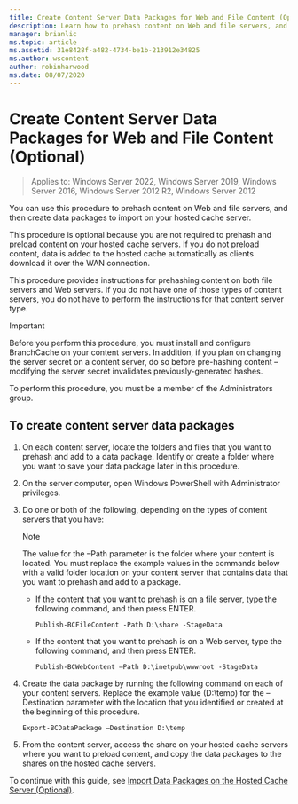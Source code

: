 ```yaml
---
title: Create Content Server Data Packages for Web and File Content (Optional)
description: Learn how to prehash content on Web and file servers, and then create data packages to import on your hosted cache server.
manager: brianlic
ms.topic: article
ms.assetid: 31e8428f-a482-4734-be1b-213912e34825
ms.author: wscontent
author: robinharwood
ms.date: 08/07/2020
---
```


# Create Content Server Data Packages for Web and File Content (Optional)

>Applies to: Windows Server 2022, Windows Server 2019, Windows Server 2016, Windows Server 2012 R2, Windows Server 2012

You can use this procedure to prehash content on Web and file servers, and then create data packages to import on your hosted cache server.

This procedure is optional because you are not required to prehash and preload content on your hosted cache servers. If you do not preload content, data is added to the hosted cache automatically as clients download it over the WAN connection.

This procedure provides instructions for prehashing content on both file servers and Web servers. If you do not have one of those types of content servers, you do not have to perform the instructions for that content server type.

>[!IMPORTANT]
>Before you perform this procedure, you must install and configure BranchCache on your content servers. In addition, if you plan on changing the server secret on a content server, do so before pre\-hashing content – modifying the server secret invalidates previously\-generated hashes.

To perform this procedure, you must be a member of the Administrators group.

## To create content server data packages

1. On each content server, locate the folders and files that you want to prehash and add to a data package. Identify or create a folder where you want to save your data package later in this procedure.

2. On the server computer, open Windows PowerShell with Administrator privileges.

3. Do one or both of the following, depending on the types of content servers that you have:

    > [!NOTE]
    > The value for the –Path parameter is the folder where your content is located. You must replace the example values in the commands below with a valid folder location on your content server that contains data that you want to prehash and add to a package.

    - If the content that you want to prehash is on a file server, type the following command, and then press ENTER.

        ```
        Publish-BCFileContent -Path D:\share -StageData
        ```

    -   If the content that you want to prehash is on a Web server, type the following command, and then press ENTER.

        ```
        Publish-BCWebContent –Path D:\inetpub\wwwroot -StageData
        ```

4. Create the data package by running the following command on each of your content servers. Replace the example value \(D:\\temp\) for the –Destination parameter with the location that you identified or created at the beginning of this procedure.

    ```
    Export-BCDataPackage –Destination D:\temp
    ```

5. From the content server, access the share on your hosted cache servers where you want to preload content, and copy the data packages to the shares on the hosted cache servers.

To continue with this guide, see [Import Data Packages on the Hosted Cache Server &#40;Optional&#41;](9-Bc-Import-Data.md).

